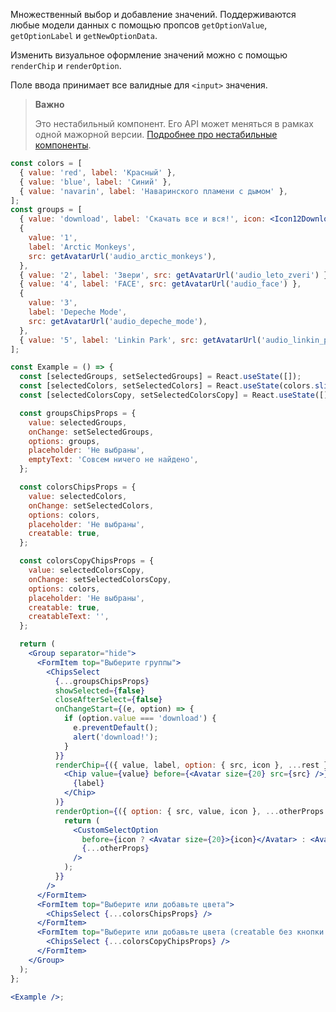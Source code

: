 Множественный выбор и добавление значений. Поддерживаются любые модели данных с помощью пропсов `getOptionValue`, `getOptionLabel` и `getNewOptionData`.

Изменить визуальное оформление значений можно с помощью `renderChip` и `renderOption`.

Поле ввода принимает все валидные для `<input>` значения.

> **Важно**
>
> Это нестабильный компонент. Его API может меняться в рамках одной мажорной версии. [Подробнее про нестабильные компоненты](https://vkcom.github.io/VKUI/#/Unstable).

```jsx { "props": { "layout": false, "iframe": false } }
const colors = [
  { value: 'red', label: 'Красный' },
  { value: 'blue', label: 'Синий' },
  { value: 'navarin', label: 'Наваринского пламени с дымом' },
];
const groups = [
  { value: 'download', label: 'Скачать все и вся!', icon: <Icon12Download /> },
  {
    value: '1',
    label: 'Arctic Monkeys',
    src: getAvatarUrl('audio_arctic_monkeys'),
  },
  { value: '2', label: 'Звери', src: getAvatarUrl('audio_leto_zveri') },
  { value: '4', label: 'FACE', src: getAvatarUrl('audio_face') },
  {
    value: '3',
    label: 'Depeche Mode',
    src: getAvatarUrl('audio_depeche_mode'),
  },
  { value: '5', label: 'Linkin Park', src: getAvatarUrl('audio_linkin_park') },
];

const Example = () => {
  const [selectedGroups, setSelectedGroups] = React.useState([]);
  const [selectedColors, setSelectedColors] = React.useState(colors.slice(0, 2));
  const [selectedColorsCopy, setSelectedColorsCopy] = React.useState([]);

  const groupsChipsProps = {
    value: selectedGroups,
    onChange: setSelectedGroups,
    options: groups,
    placeholder: 'Не выбраны',
    emptyText: 'Совсем ничего не найдено',
  };

  const colorsChipsProps = {
    value: selectedColors,
    onChange: setSelectedColors,
    options: colors,
    placeholder: 'Не выбраны',
    creatable: true,
  };

  const colorsCopyChipsProps = {
    value: selectedColorsCopy,
    onChange: setSelectedColorsCopy,
    options: colors,
    placeholder: 'Не выбраны',
    creatable: true,
    creatableText: '',
  };

  return (
    <Group separator="hide">
      <FormItem top="Выберите группы">
        <ChipsSelect
          {...groupsChipsProps}
          showSelected={false}
          closeAfterSelect={false}
          onChangeStart={(e, option) => {
            if (option.value === 'download') {
              e.preventDefault();
              alert('download!');
            }
          }}
          renderChip={({ value, label, option: { src, icon }, ...rest }) => (
            <Chip value={value} before={<Avatar size={20} src={src} />} {...rest}>
              {label}
            </Chip>
          )}
          renderOption={({ option: { src, value, icon }, ...otherProps }) => {
            return (
              <CustomSelectOption
                before={icon ? <Avatar size={20}>{icon}</Avatar> : <Avatar size={20} src={src} />}
                {...otherProps}
              />
            );
          }}
        />
      </FormItem>
      <FormItem top="Выберите или добавьте цвета">
        <ChipsSelect {...colorsChipsProps} />
      </FormItem>
      <FormItem top="Выберите или добавьте цвета (creatable без кнопки создания)">
        <ChipsSelect {...colorsCopyChipsProps} />
      </FormItem>
    </Group>
  );
};

<Example />;
```
